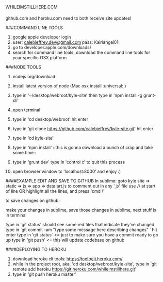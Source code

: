 WHILEIMSTILLHERE.COM

####
github.com and heroku.com need to both receive site updates!

###COMMAND LINE TOOLS
1. google apple developer login
2. user: calebjeffrey.dev@gmail.com pass: Kairiangel01
3. go to developer.apple.com/downloads/
4. search for command line tools, download the command line tools for your specific OSX platform

###NODE TOOLS
1. nodejs.org/download
2. install latest version of node (Mac osx install :universal: )
3. type in '~/desktop/webroot/kyle-site' then type in 'npm install -g grunt-cli'

1. open terminal
2. type in 'cd desktop/webroot' hit enter
3. type in 'git clone https://github.com/calebjeffrey/kyle-site.git' hit enter
4. type in 'cd kyle-site'
5. type in 'npm install' ::this is gonna download a bunch of crap and take some time::
6. type in 'grunt dev' type in 'control c' to quit this process
7. open browser window to 'localhost:8000' and enjoy :)


####EXAMPLE EDIT AND SAVE TO GITHUB
In sublime: goto kyle site => static => js => app => data art.js
to comment out in any '.js' file use // at start of line OR highlight all the lines, and press 'cmd /'

to save changes on github:

make your changes in sublime, save those changes in sublime, next stuff is in terminal

type in 'git status' should see some red files that indicate they've changed
type in  'git commit -am "type some message here describing changes" ' hit enter
type in 'git status' <= just to make sure you have a commit ready to go up
type in 'git push' <= this will update codebase on github

####DEPLOYING TO HEROKU
1. download heroku cli tools: https://toolbelt.heroku.com/
2. while in the project root, aka, 'cd desktop/webroot/kyle-site', type in 'git remote add heroku  https://git.heroku.com/whileimstillhere.git'
3. type in 'git push heroku master'